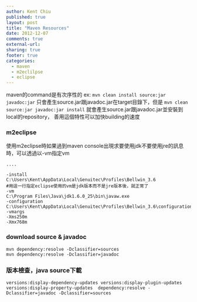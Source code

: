 ```yaml
---
author: Kent Chiu
published: true
layout: post
title: "Maven Resources"
date: 2012-12-07
comments: true
external-url:
sharing: true
footer: true
categories:
  - maven
  - m2eclilpse
  - eclipse
---
```




maven的command是有次序性的 ex:
`mvn clean install source:jar javadoc:jar`
只會產生source.jar跟javadoc.jar在target目錄下，但是
`mvn clean source:jar javadoc:jar install`
就會產生source.jar跟javadoc.jar並安裝到local的repository，
善用這個特性可以加快building的速度

### m2eclipse

使用m2eclipse時如果過到maven
console出現求要使用jdk不要使用jre的訊息時，可以透過以-vm指定vm

```
....

-install
C:\Users\Kent\AppData\Local\Genuitec\Profiles\Bellwin_3.6
#用這一行指定eclipse使用的vm是jdk版本而不是jre版本後，就正常了
-vm 
C:\Program Files\Java\jdk1.6.0_25\bin\javaw.exe 
-configuration
C:\Users\Kent\AppData\Local\Genuitec\Profiles\Bellwin_3.6\configuration
-vmargs
-Xms250m
-Xmx768m
```

### download source & javadoc

```
mvn dependency:resolve -Dclassifier=sources
mvn dependency:resolve -Dclassifier=javadoc
```

### 版本檢查，java source下載

```
versions:display-dependency-updates versions:display-plugin-updates versions:display-property-updates  dependency:resolve -Dclassifier=javadoc -Dclassifier=sources
```

